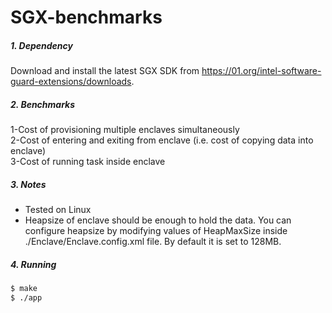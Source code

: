 # SGX-benchmarks



  ##### 1. Dependency
  Download and install the latest SGX SDK from https://01.org/intel-software-guard-extensions/downloads.
  
  
   ##### 2. Benchmarks
   1-Cost of provisioning multiple enclaves simultaneously <br />
   2-Cost of entering and exiting from enclave (i.e. cost of copying data into enclave) <br />
   3-Cost of running task inside enclave <br />
   
   ##### 3. Notes
   - Tested on Linux
   - Heapsize of enclave should be enough to hold the data. You can configure heapsize by modifying values of HeapMaxSize inside ./Enclave/Enclave.config.xml file. By default it is set to 128MB. 
   
   
   ##### 4. Running
```sh
$ make
$ ./app

```
    

